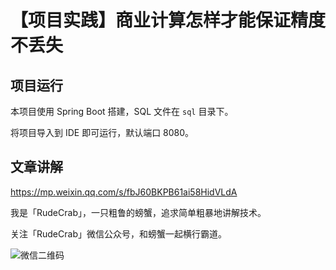 # 【项目实践】商业计算怎样才能保证精度不丢失

## 项目运行

本项目使用 Spring Boot 搭建，SQL 文件在 `sql` 目录下。

将项目导入到 IDE 即可运行，默认端口 8080。

## 文章讲解

https://mp.weixin.qq.com/s/fbJ60BKPB61ai58HidVLdA

我是「RudeCrab」，一只粗鲁的螃蟹，追求简单粗暴地讲解技术。

关注「RudeCrab」微信公众号，和螃蟹一起横行霸道。

![微信二维码](http://ww1.sinaimg.cn/large/dcdff92dgy1glnmky7fb7j20p00dwdig.jpg)